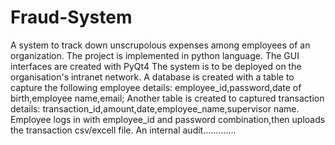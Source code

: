 # Fraud-System
A system to track down unscrupolous expenses among employees of an organization.
The project is implemented in python language. The GUI interfaces are created with PyQt4
The system is to be deployed on the organisation's intranet network.
A database is created with a table to capture the following employee details:
employee_id,password,date of birth,employee name,email;
Another table is created to  captured transaction details:
transaction_id,amount,date,employee_name,supervisor name.
Employee logs in with employee_id and password combination,then uploads the transaction csv/excell file.
An internal audit.............
